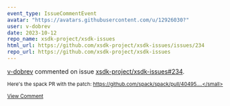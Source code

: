 ```yaml
---
event_type: IssueCommentEvent
avatar: "https://avatars.githubusercontent.com/u/12926030?"
user: v-dobrev
date: 2023-10-12
repo_name: xsdk-project/xsdk-issues
html_url: https://github.com/xsdk-project/xsdk-issues/issues/234
repo_url: https://github.com/xsdk-project/xsdk-issues
---
```


<a href='https://github.com/v-dobrev' target='_blank'>v-dobrev</a> commented on issue <a href='https://github.com/xsdk-project/xsdk-issues/issues/234' target='_blank'>xsdk-project/xsdk-issues#234</a>.

<small>Here's the spack PR with the patch: https://github.com/spack/spack/pull/40495....</small>

<a href='https://github.com/xsdk-project/xsdk-issues/issues/234' target='_blank'>View Comment</a>